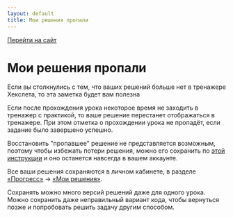 ```yaml
---
layout: default
title: Мои решения пропали
---
```


[Перейти на сайт](https://ru.hexlet.io)

# Мои решения пропали

Если вы столкнулись с тем, что ваших решений больше нет в тренажере Хекслета, то эта заметка будет вам полезна

Если после прохождения урока некоторое время не заходить в тренажер с практикой, то ваше решение перестанет отображаться в тренажере. При этом отметка о прохождении урока не пропадёт, если задание было завершено успешно.

Восстановить "пропавшее" решение не представляется возможным, поэтому чтобы избежать потери решения, можно его сохранить по [этой инструкции](https://help.hexlet.io/article/20538) и оно останется навсегда в вашем аккаунте.

Все ваши решения сохраняются в личном кабинете, в разделе [«Прогресс»](https://ru.hexlet.io/my/learning) → [«Мои решения»](https://ru.hexlet.io/my/learning/code_reviews).

Сохранять можно много версий решений даже для одного урока. Можно сохранить даже неправильный вариант кода, чтобы вернуться позже и попробовать решить задачу другим способом.
